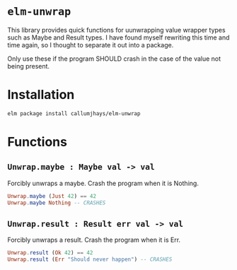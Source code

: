 # `elm-unwrap`
This library provides quick functions for uunwrapping value wrapper
types such as Maybe and Result types. I have found myself rewriting this time
and time again, so I thought to separate it out into a package.

Only use these if the program SHOULD crash in the case of the value not being
present.

# Installation
```bash
elm package install callumjhays/elm-unwrap
```

# Functions

## `Unwrap.maybe : Maybe val -> val`

Forcibly unwraps a maybe. Crash the program when it is Nothing.

```elm
Unwrap.maybe (Just 42) == 42
Unwrap.maybe Nothing -- CRASHES
```

## `Unwrap.result : Result err val -> val`

Forcibly unwraps a result. Crash the program when it is Err.

```elm
Unwrap.result (Ok 42) == 42
Unwrap.result (Err "Should never happen") -- CRASHES
```